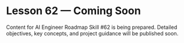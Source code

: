 # Lesson 62 — Coming Soon

Content for AI Engineer Roadmap Skill #62 is being prepared. Detailed objectives, key concepts, and project guidance will be published soon.
